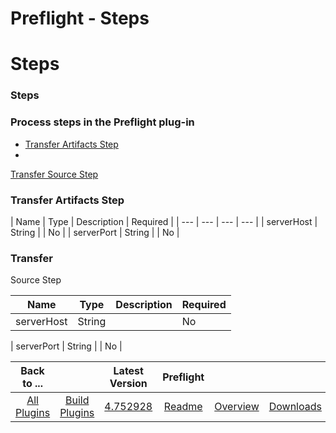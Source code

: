 
Preflight - Steps
=================

# Steps



### Steps




 



### Process steps in the Preflight plug-in


* [Transfer Artifacts Step](#transfer_artifacts_step)
*
 [Transfer Source Step](#transfer_source_step)




### Transfer Artifacts Step




| Name | Type | Description | 
Required |
| --- | --- | --- | --- |
| serverHost | String |  | No |
| serverPort | String |  | No |


### Transfer 
Source Step




| Name | Type | Description | Required |
| --- | --- | --- | --- |
| serverHost | String |  | No |
| 
serverPort | String |  | No |





|Back to ...||Latest Version|Preflight |||
| :---: | :---: | :---: | :---: | :---: | :---: |
|[All Plugins](../../index.md)|[Build Plugins](../README.md)|[4.752928](https://raw.githubusercontent.com/UrbanCode/IBM-UCB-PLUGINS/main/files/Preflight/preflight-plugin-4.752928.zip)|[Readme](README.md)|[Overview](overview.md)|[Downloads](downloads.md)|
